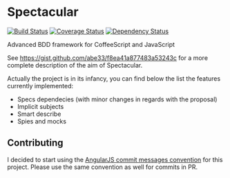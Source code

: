 Spectacular
===========
[![Build Status](https://travis-ci.org/abe33/spectacular.png)](https://travis-ci.org/abe33/spectacular)
[![Coverage Status](https://coveralls.io/repos/abe33/spectacular/badge.png?branch=feature_browser_support)](https://coveralls.io/r/abe33/spectacular?branch=feature_browser_support)
[![Dependency Status](https://gemnasium.com/abe33/spectacular.png)](https://gemnasium.com/abe33/spectacular)

Advanced BDD framework for CoffeeScript and JavaScript

See https://gist.github.com/abe33/f8ea41a877483a53243c for a more complete description of the aim of Spectacular.

Actually the project is in its infancy, you can find below the list
the features currently implemented:

  - Specs dependecies (with minor changes in regards with the proposal)
  - Implicit subjects
  - Smart describe
  - Spies and mocks

Contributing
------------

I decided to start using the [AngularJS commit messages convention](https://docs.google.com/document/d/1QrDFcIiPjSLDn3EL15IJygNPiHORgU1_OOAqWjiDU5Y/edit) for this project. Please use the same convention as well for commits in PR.


